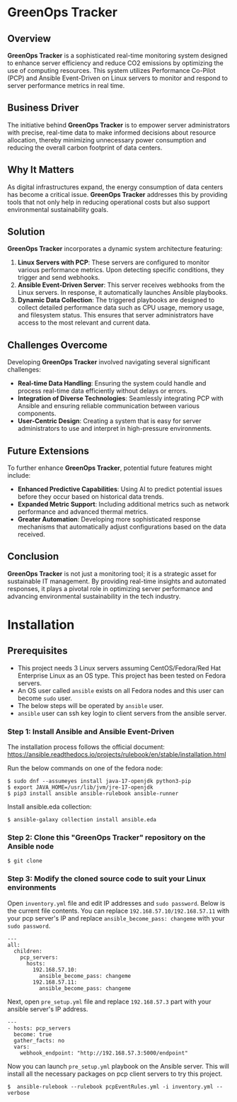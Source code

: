 # GreenOps Tracker

## Overview
**GreenOps Tracker** is a sophisticated real-time monitoring system designed to enhance server efficiency and reduce CO2 emissions by optimizing the use of computing resources. This system utilizes Performance Co-Pilot (PCP) and Ansible Event-Driven on Linux servers to monitor and respond to server performance metrics in real time.

## Business Driver
The initiative behind **GreenOps Tracker** is to empower server administrators with precise, real-time data to make informed decisions about resource allocation, thereby minimizing unnecessary power consumption and reducing the overall carbon footprint of data centers.

## Why It Matters
As digital infrastructures expand, the energy consumption of data centers has become a critical issue. **GreenOps Tracker** addresses this by providing tools that not only help in reducing operational costs but also support environmental sustainability goals.

## Solution
**GreenOps Tracker** incorporates a dynamic system architecture featuring:
1. **Linux Servers with PCP**: These servers are configured to monitor various performance metrics. Upon detecting specific conditions, they trigger and send webhooks.
2. **Ansible Event-Driven Server**: This server receives webhooks from the Linux servers. In response, it automatically launches Ansible playbooks.
3. **Dynamic Data Collection**: The triggered playbooks are designed to collect detailed performance data such as CPU usage, memory usage, and filesystem status. This ensures that server administrators have access to the most relevant and current data.

## Challenges Overcome
Developing **GreenOps Tracker** involved navigating several significant challenges:
- **Real-time Data Handling**: Ensuring the system could handle and process real-time data efficiently without delays or errors.
- **Integration of Diverse Technologies**: Seamlessly integrating PCP with Ansible and ensuring reliable communication between various components.
- **User-Centric Design**: Creating a system that is easy for server administrators to use and interpret in high-pressure environments.

## Future Extensions
To further enhance **GreenOps Tracker**, potential future features might include:
- **Enhanced Predictive Capabilities**: Using AI to predict potential issues before they occur based on historical data trends.
- **Expanded Metric Support**: Including additional metrics such as network performance and advanced thermal metrics.
- **Greater Automation**: Developing more sophisticated response mechanisms that automatically adjust configurations based on the data received.

## Conclusion
**GreenOps Tracker** is not just a monitoring tool; it is a strategic asset for sustainable IT management. By providing real-time insights and automated responses, it plays a pivotal role in optimizing server performance and advancing environmental sustainability in the tech industry.

# Installation
## Prerequisites
- This project needs 3 Linux servers assuming CentOS/Fedora/Red Hat Enterprise Linux as an OS type. This project has been tested on Fedora servers.
- An OS user called `ansible` exists on all Fedora nodes and this user can become `sudo` user.
- The below steps will be operated by `ansible` user.
- `ansible` user can ssh key login to client servers from the ansible server.
  
### Step 1: Install Ansible and Ansible Event-Driven
The installation process follows the official document:
https://ansible.readthedocs.io/projects/rulebook/en/stable/installation.html

Run the below commands on one of the fedora node:
```
$ sudo dnf --assumeyes install java-17-openjdk python3-pip
$ export JAVA_HOME=/usr/lib/jvm/jre-17-openjdk
$ pip3 install ansible ansible-rulebook ansible-runner
```
Install ansible.eda collection:
```
$ ansible-galaxy collection install ansible.eda
```
### Step 2: Clone this "GreenOps Tracker" repository on the Ansible node
```
$ git clone
```

### Step 3: Modify the cloned source code to suit your Linux environments
Open `inventory.yml` file and edit IP addresses and `sudo password`. Below is the current file contents. You can replace `192.168.57.10/192.168.57.11` with your pcp server's IP and replace `ansible_become_pass: changeme` with your `sudo password`.
```
---
all:
  children:
    pcp_servers:
      hosts:
        192.168.57.10:
          ansible_become_pass: changeme
        192.168.57.11:
          ansible_become_pass: changeme
```

Next, open `pre_setup.yml` file and replace `192.168.57.3` part with your ansible server's IP address.
```
---
- hosts: pcp_servers
  become: true
  gather_facts: no
  vars:
    webhook_endpoint: "http://192.168.57.3:5000/endpoint"
```

Now you can launch `pre_setup.yml` playbook on the Ansible server. This will install all the necessary packages on pcp client servers to try this project.
```
$  ansible-rulebook --rulebook pcpEventRules.yml -i inventory.yml --verbose
```
